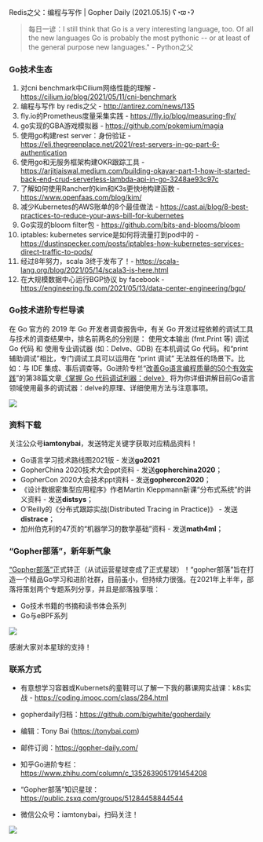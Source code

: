 Redis之父：编程与写作 | Gopher Daily (2021.05.15) ʕ◔ϖ◔ʔ

>每日一谚：I still think that Go is a very interesting language, too. Of all the new languages Go is probably the most pythonic -- or at least of the general purpose new languages." - Python之父

### Go技术生态

1. 对cni benchmark中Cilium网络性能的理解 - https://cilium.io/blog/2021/05/11/cni-benchmark
2. 编程与写作 by redis之父 - http://antirez.com/news/135
3. fly.io的Prometheus度量采集实践 - https://fly.io/blog/measuring-fly/
4. go实现的GBA游戏模拟器 - https://github.com/pokemium/magia
5. 使用go构建rest server：身份验证 - https://eli.thegreenplace.net/2021/rest-servers-in-go-part-6-authentication
6. 使用go和无服务框架构建OKR跟踪工具 - https://arjitjaiswal.medium.com/building-okayar-part-1-how-it-started-back-end-crud-serverless-lambda-api-in-go-3248ae93c97c
7. 了解如何使用Rancher的kim和K3s更快地构建函数 - https://www.openfaas.com/blog/kim/
8. 减少Kubernetes的AWS账单的8个最佳做法 - https://cast.ai/blog/8-best-practices-to-reduce-your-aws-bill-for-kubernetes
9. Go实现的bloom filter包 - https://github.com/bits-and-blooms/bloom
10. iptables: kubernetes service是如何将流量打到pod中的 - https://dustinspecker.com/posts/iptables-how-kubernetes-services-direct-traffic-to-pods/
11. 经过8年努力，scala 3终于发布了！- https://scala-lang.org/blog/2021/05/14/scala3-is-here.html
12. 在大规模数据中心运行BGP协议 by facebook - https://engineering.fb.com/2021/05/13/data-center-engineering/bgp/

### Go技术进阶专栏导读

在 Go 官方的 2019 年 Go 开发者调查报告中，有关 Go 开发过程依赖的调试工具与技术的调查结果中，排名前两名的分别是： 使用文本输出 (fmt.Print 等) 调试 Go 代码 和 使用专业调试器 (如：Delve、GDB) 在本机调试 Go 代码。和“print 辅助调试”相比，专门调试工具可以运用在 “print 调试” 无法胜任的场景下。比如：与 IDE 集成、事后调查等。Go进阶专栏“[改善Go语⾔编程质量的50个有效实践](https://mp.weixin.qq.com/s/RThCEQOdytQxwrMP7XRTRw)”的第38篇文章[《掌握 Go 代码调试利器：delve》](https://www.imooc.com/read/87/article/2465) 将为你详细讲解目前Go语言领域使用最多的调试器：delve的原理、详细使用方法与注意事项。

![](http://image.tonybai.com/img/202011/go-column-pgo-with-qr-and-text.png)


### 资料下载

关注公众号**iamtonybai**，发送特定关键字获取对应精品资料！

* Go语言学习技术路线图2021版 - 发送**go2021**
* GopherChina 2020技术大会ppt资料 - 发送**gopherchina2020**；
* GopherCon 2020大会技术ppt资料 - 发送**gophercon2020**；
* 《设计数据密集型应用程序》作者Martin Kleppmann新课“分布式系统”的讲义资料 - 发送**distsys**；
* O'Reilly的《分布式跟踪实战(Distributed Tracing in Practice)》 - 发送**distrace**；
* 加州伯克利的47页的“机器学习的数学基础”资料 - 发送**math4ml**；

### “Gopher部落”，新年新气象

[“Gopher部落”](https://mp.weixin.qq.com/s/jUqAL7hf2GmMun64BJufEA)正式转正（从试运营星球变成了正式星球）！“gopher部落”旨在打造一个精品Go学习和进阶社群，目前虽小，但持续力很强。在2021年上半年，部落将策划两个专题系列分享，并且是部落独享哦：

* Go技术书籍的书摘和读书体会系列
* Go与eBPF系列

![](http://image.tonybai.com/img/202103/gopher-tribe-zsxq-card.png)

感谢大家对本星球的支持！

### 联系方式

* 有意想学习容器或Kubernets的童鞋可以了解一下我的慕课网实战课：k8s实战 - https://coding.imooc.com/class/284.html
* gopherdaily归档：https://github.com/bigwhite/gopherdaily

* 编辑：Tony Bai (https://tonybai.com)
* 邮件订阅：https://gopher-daily.com/
* 知乎Go进阶专栏：https://www.zhihu.com/column/c_1352639051791454208
* “Gopher部落”知识星球：https://public.zsxq.com/groups/51284458844544
* 微信公众号：iamtonybai，扫码关注！

![](http://image.tonybai.com/img/202011/qrcode_for_iamtonybai.jpg)
